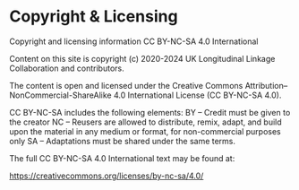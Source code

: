 # Copyright & Licensing
Copyright and licensing information CC BY-NC-SA 4.0 International

Content on this site is copyright (c) 2020-2024 UK Longitudinal Linkage Collaboration and contributors.

The content is open and licensed under the Creative Commons Attribution–NonCommercial-ShareAlike 4.0 International License (CC BY-NC-SA 4.0).

CC BY-NC-SA includes the following elements: 
BY – Credit must be given to the creator
NC – Reusers are allowed to distribute, remix, adapt, and build upon the material in any medium or format, for non-commercial purposes only
SA – Adaptations must be shared under the same terms.

The full CC BY-NC-SA 4.0 International text may be found at:

https://creativecommons.org/licenses/by-nc-sa/4.0/
